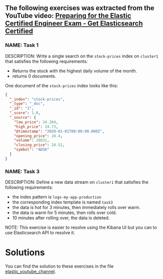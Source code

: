 ## The following exercises was extracted from the YouTube video: [Preparing for the Elastic Certified Engineer Exam - Get Elasticsearch Certified](https://www.youtube.com/watch?v=9UpB-s_ZfNE&t=1579s)

### NAME: Task 1

DESCRIPTION: Write a single search on the `stock-prices` index on `cluster1` that satisfies the following requirements:

- Returns the stock with the highest daily volume of the month.
- returns 0 documents.

One document of the `stock-prices` index looks like this:

```json
{
  "_index": "stock-prices",
  "_type": "_doc",
  "_id": "1",
  "_score": 1.0,
  "_source": {
    "low_price": 24.264,
    "high_price": 24.73,
    "@timestamp": "2020-01-01T00:00:00.000Z",
    "opening_price": 24.4,
    "volume": 28031,
    "closing_price": 24.52,
    "symbol": "ADSK"
  }
}
```

### NAME: Task 3

DESCRIPTION: Define a new data stream on `cluster1` that satisfies the following requirements:

- the index pattern is `logs-my-app-production`
- the corresponding index template is named `task3`
- the data is hot for 3 minutes, then immediately rolls over warm.
- the data is warm for 5 minutes, then rolls over cold.
- 10 minutes after rolling over, the data is deleted.

NOTE: This exercise is easier to resolve using the Kibana UI but you can to use Elasticsearch API to resolve it.

# Solutions

You can find the solution to these exercises in the file [elastic_youtube_channel](./solutions/elastic_youtube_channel.es).
